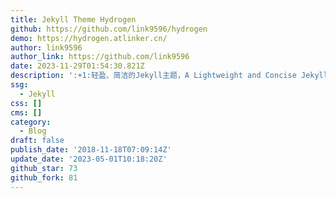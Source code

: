 ```yaml
---
title: Jekyll Theme Hydrogen
github: https://github.com/link9596/hydrogen
demo: https://hydrogen.atlinker.cn/
author: link9596
author_link: https://github.com/link9596
date: 2023-11-29T01:54:30.821Z
description: ':+1:轻盈、简洁的Jekyll主题，A Lightweight and Concise Jekyll theme For You.'
ssg:
  - Jekyll
css: []
cms: []
category:
  - Blog
draft: false
publish_date: '2018-11-18T07:09:14Z'
update_date: '2023-05-01T10:18:20Z'
github_star: 73
github_fork: 81
---
```

